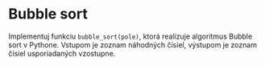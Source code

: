 # Bubble sort

Implementuj funkciu `bubble_sort(pole)`, ktorá realizuje algoritmus Bubble sort v Pythone. Vstupom je zoznam náhodných čísiel, výstupom je zoznam čísiel usporiadaných vzostupne.

